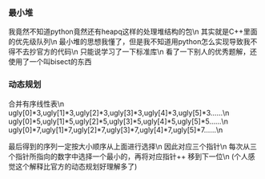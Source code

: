 ### 最小堆
我竟然不知道python竟然还有heapq这样的处理堆结构的包\n
其实就是C++里面的优先级队列\n
最小堆的思想我懂了，但是我不知道用python怎么实现导致我不得不去抄官方的代码\n
只能说学习了一下标准库\n
看了一下别人的优秀题解，还使用了一个叫bisect的东西

### 动态规划
合并有序线性表\n
ugly[0]*3,ugly[1]*3,ugly[2]*3,ugly[3]*3,ugly[4]*3,ugly[5]*3……\n
ugly[0]*5,ugly[1]*5,ugly[2]*5,ugly[3]*5,ugly[4]*5,ugly[5]*5……\n
ugly[0]*7,ugly[1]*7,ugly[2]*7,ugly[3]*7,ugly[4]*7,ugly[5]*7……\n

最后得到的序列一定按大小顺序从上面进行选择\n
因此对应三个指针\n
每次从三个指针所指向的数字中选择一个最小的，再将对应指针++ 移到下一位\n
(个人感觉这个解释比官方的动态规划好理解多了)

